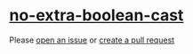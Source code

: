 [no-extra-boolean-cast](https://eslint.org/docs/rules/no-extra-boolean-cast)
============================================================================
Please [open an issue](https://github.com/professional-js/eslint-config/issues/new)
or [create a pull request](https://github.com/professional-js/eslint-config/edit/main/src/rules-configurations/eslint/no-extra-boolean-cast.md)
